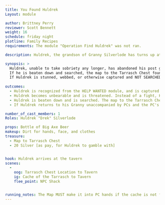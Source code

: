 ```yaml
---
title: You Found Huldrek
Layout: module

author: Brittney Perry
reviewer: Scott Bennett
weight: 16
schedule: friday night
plotline: Family Recipes
requirements: The module "Operation Find Huldrek" was not ran. 

description: Huldrek, the grandson of Granny Silverlode has turns up at the tavern being a rude, loud, and obnoxious drunk. Huldrek is not allowed in the tavern. 

synopsis: > 
  Huldrek, unable to take sobriety any longer, has abandoned his post guarding the Chest of the in the woods. He turns up in the tavern, unarmed, being a loud and disorderly drunk. He isn't mean or threatening, he is just looking for a few drinking buddies and a card game. Every so often, Huldrek drops hints as to his identity. Eventually, he will either: get recognized from the “Help Wanted” ad OR escalate his bragging, boasting, and thinly veiled insults to the point were he has to bribe his way out of being beaten. He will offer the map in his pocket to the PCs for allowing him to go home to his Granny.
  If he is beaten down and searched, the map to the Tarrasch Chest found in his pocket. He will either wake up and run or resurrect and return to his grandmother. 
  If Huldrek is stunned, webbed, or otherwise captured and NOT SEARCHED and returned to his Granny, Granny will insist on Huldrek “emptying out his pockets because you can't be trusted with coin!”, finds whatever coin is left, and will give the PCs the map to the Tarrasch Chest and make up the difference in the reward, if there is one.
  
outcomes: 
  - Huldrek is recognized from the HELP WANTED module, and is captured or convinced to go back to his Granny. Granny gives the map to the PCs upon collection of the reward.
  - Huldrek becomes unbearable and is threatened. Instead of a fight, Huldrek gives up the map to the Tarrasch Chest in exchange for allowing him leave to go back to his Granny.
  - Huldrek is beaten down and is searched. The map to the Tarrasch Chest is found in his pocket and/ or is left behind when he resurrects.
  - If Huldrek returns to his Granny unaccompanied by PCs and the PC's don't have the map before collection of the reward, Granny will give the PCs the map and the reward stating, eg. “He doesn't need directions to wherever this leads because he wasn't leaving the house for a month!”

number_of_cast_members: 1
Roles: Huldrek "Drek" Silverlode

props: Bottle of Big Axe Beer
makeup: Dirt for hands, face, and clothes
treasure: 
  - Map to Tarrasch Chest
  - 20 Silver [as pay, for Huldrek to gamble with]


hook: Huldrek arrives at the tavern 
scenes: 
  - 
    oog: Tarrasch Chest Location to Tavern	
    ig: Cache of the Tarrasch to Tavern
    flee_point: NPC Shack


running_notes: The Map MUST make it into PC hands if the cache is not found in OPERATION FIND HULDREK
---
```

